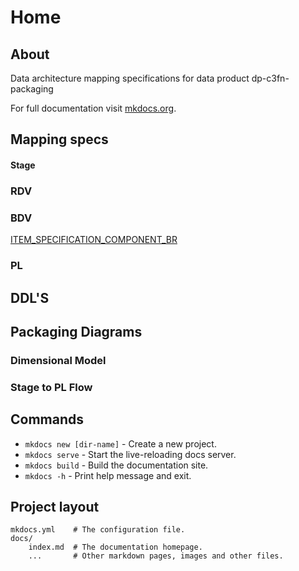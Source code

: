 # Home

## About
Data architecture mapping specifications for data product dp-c3fn-packaging

For full documentation visit [mkdocs.org](https://www.mkdocs.org).

## **Mapping specs**
#### Stage
### RDV
### BDV
[ITEM_SPECIFICATION_COMPONENT_BR](http://127.0.0.1:8000/mapping_spec_example/)
### PL

## DDL'S

## Packaging Diagrams
### Dimensional Model
### Stage to PL Flow

## Commands

* `mkdocs new [dir-name]` - Create a new project.
* `mkdocs serve` - Start the live-reloading docs server.
* `mkdocs build` - Build the documentation site.
* `mkdocs -h` - Print help message and exit.

## Project layout

    mkdocs.yml    # The configuration file.
    docs/
        index.md  # The documentation homepage.
        ...       # Other markdown pages, images and other files.
